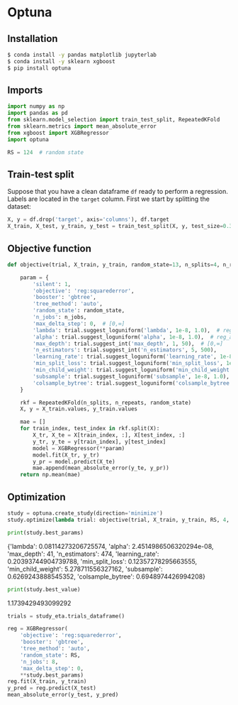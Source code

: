 # Optuna


## Installation

```bash
$ conda install -y pandas matplotlib jupyterlab
$ conda install -y sklearn xgboost
$ pip install optuna
```

## Imports

```python
import numpy as np
import pandas as pd
from sklearn.model_selection import train_test_split, RepeatedKFold
from sklearn.metrics import mean_absolute_error
from xgboost import XGBRegressor
import optuna

RS = 124  # random state
```

## Train-test split

Suppose that you have a clean dataframe `df` ready to perform a regression. Labels are located in the `target` column. First we start by splitting the dataset:

```python
X, y = df.drop('target', axis='columns'), df.target
X_train, X_test, y_train, y_test = train_test_split(X, y, test_size=0.33, random_state=RS, shuffle=True)
```

## Objective function

```python
def objective(trial, X_train, y_train, random_state=13, n_splits=4, n_repeats=2, n_jobs=1):

    param = {
        'silent': 1,
        'objective': 'reg:squarederror',
        'booster': 'gbtree',
        'tree_method': 'auto',
        'random_state': random_state,
        'n_jobs': n_jobs,
        'max_delta_step': 0,  # [0,∞]
        'lambda': trial.suggest_loguniform('lambda', 1e-8, 1.0),  # reg_lambda
        'alpha': trial.suggest_loguniform('alpha', 1e-8, 1.0),  # reg_alpha
        'max_depth': trial.suggest_int('max_depth', 1, 50),  # [0,∞] 
        'n_estimators': trial.suggest_int('n_estimators', 5, 500),
        'learning_rate': trial.suggest_loguniform('learning_rate', 1e-8, 1.0),  # eta [0,1]
        'min_split_loss': trial.suggest_loguniform('min_split_loss', 1e-8, 1e2),  # gamma [0,∞]
        'min_child_weight': trial.suggest_loguniform('min_child_weight', 1e-8, 1e2),  # [0,∞]
        'subsample': trial.suggest_loguniform('subsample', 1e-8, 1.0),  # (0,1]
        'colsample_bytree': trial.suggest_loguniform('colsample_bytree', 1e-8, 1.0),  # (0, 1]
    }

    rkf = RepeatedKFold(n_splits, n_repeats, random_state)
    X, y = X_train.values, y_train.values

    mae = []
    for train_index, test_index in rkf.split(X):
        X_tr, X_te = X[train_index, :], X[test_index, :]
        y_tr, y_te = y[train_index], y[test_index]
        model = XGBRegressor(**param)
        model.fit(X_tr, y_tr)
        y_pr = model.predict(X_te)
        mae.append(mean_absolute_error(y_te, y_pr))
    return np.mean(mae)
```

## Optimization

```python
study = optuna.create_study(direction='minimize')
study.optimize(lambda trial: objective(trial, X_train, y_train, RS, 4, 2, 8), n_trials=100)
```

```python
print(study.best_params)
```
{'lambda': 0.08114273206725574, 'alpha': 2.4514986506320294e-08, 'max_depth': 41, 'n_estimators': 474, 'learning_rate': 0.20393744904739788, 'min_split_loss': 0.12357278295663555, 'min_child_weight': 5.278711556327162, 'subsample': 0.6269243888545352, 'colsample_bytree': 0.6948974426994208}

```python
print(study.best_value)
```
1.1739429493099292


```python
trials = study_eta.trials_dataframe()
```

```python
reg = XGBRegressor(
    'objective': 'reg:squarederror',
    'booster': 'gbtree',
    'tree_method': 'auto',
    'random_state': RS,
    'n_jobs': 8,
    'max_delta_step': 0, 
    **study.best_params)
reg.fit(X_train, y_train)
y_pred = reg.predict(X_test)
mean_absolute_error(y_test, y_pred)
```